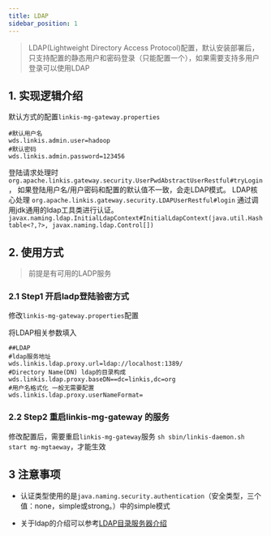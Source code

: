 ```yaml
---
title: LDAP
sidebar_position: 1
---
```

> LDAP(Lightweight Directory Access Protocol)配置，默认安装部署后，只支持配置的静态用户和密码登录（只能配置一个），如果需要支持多用户登录可以使用LDAP

## 1. 实现逻辑介绍

默认方式的配置`linkis-mg-gateway.properties`
 
```properties
#默认用户名
wds.linkis.admin.user=hadoop
#默认密码 
wds.linkis.admin.password=123456
```

登陆请求处理时`org.apache.linkis.gateway.security.UserPwdAbstractUserRestful#tryLogin`，
如果登陆用户名/用户密码和配置的默认值不一致，会走LDAP模式。 
LDAP核心处理 `org.apache.linkis.gateway.security.LDAPUserRestful#login` 通过调用jdk通用的ldap工具类进行认证。 
`javax.naming.ldap.InitialLdapContext#InitialLdapContext(java.util.Hashtable<?,?>, javax.naming.ldap.Control[])`


## 2. 使用方式  

> 前提是有可用的LADP服务

### 2.1 Step1 开启ladp登陆验密方式

修改`linkis-mg-gateway.properties`配置 

将LDAP相关参数填入 
```properties
##LDAP
#ldap服务地址
wds.linkis.ldap.proxy.url=ldap://localhost:1389/
#Directory Name(DN) ldap的目录构成
wds.linkis.ldap.proxy.baseDN==dc=linkis,dc=org
#用户名格式化 一般无需要配置
wds.linkis.ldap.proxy.userNameFormat=
```
### 2.2 Step2 重启linkis-mg-gateway 的服务 

修改配置后，需要重启`linkis-mg-gateway`服务 `sh sbin/linkis-daemon.sh start mg-mgtaeway`，才能生效

## 3  注意事项 

- 认证类型使用的是`java.naming.security.authentication`（安全类型，三个值：none，simple或strong。）中的simple模式

- 关于ldap的介绍可以参考[LDAP目录服务器介绍](https://juejin.cn/post/6844903857311449102)

